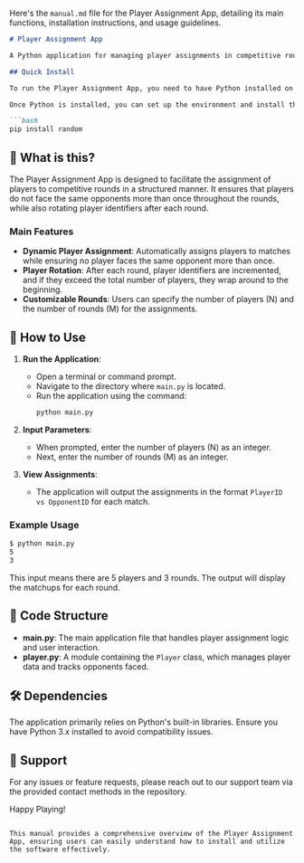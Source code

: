 Here's the `manual.md` file for the Player Assignment App, detailing its main functions, installation instructions, and usage guidelines.

```markdown
# Player Assignment App

A Python application for managing player assignments in competitive rounds.

## Quick Install

To run the Player Assignment App, you need to have Python installed on your machine. You can download it from [python.org](https://www.python.org/downloads/).

Once Python is installed, you can set up the environment and install the required dependencies using pip:

```bash
pip install random
```

## 🤔 What is this?

The Player Assignment App is designed to facilitate the assignment of players to competitive rounds in a structured manner. It ensures that players do not face the same opponents more than once throughout the rounds, while also rotating player identifiers after each round.

### Main Features

- **Dynamic Player Assignment**: Automatically assigns players to matches while ensuring no player faces the same opponent more than once.
- **Player Rotation**: After each round, player identifiers are incremented, and if they exceed the total number of players, they wrap around to the beginning.
- **Customizable Rounds**: Users can specify the number of players (N) and the number of rounds (M) for the assignments.

## 📖 How to Use

1. **Run the Application**: 
   - Open a terminal or command prompt.
   - Navigate to the directory where `main.py` is located.
   - Run the application using the command:
     ```bash
     python main.py
     ```

2. **Input Parameters**:
   - When prompted, enter the number of players (N) as an integer.
   - Next, enter the number of rounds (M) as an integer.

3. **View Assignments**:
   - The application will output the assignments in the format `PlayerID vs OpponentID` for each match.

### Example Usage

```bash
$ python main.py
5
3
```

This input means there are 5 players and 3 rounds. The output will display the matchups for each round.

## 📄 Code Structure

- **main.py**: The main application file that handles player assignment logic and user interaction.
- **player.py**: A module containing the `Player` class, which manages player data and tracks opponents faced.

## 🛠️ Dependencies

The application primarily relies on Python's built-in libraries. Ensure you have Python 3.x installed to avoid compatibility issues.

## 🤝 Support

For any issues or feature requests, please reach out to our support team via the provided contact methods in the repository.

Happy Playing!
```

This manual provides a comprehensive overview of the Player Assignment App, ensuring users can easily understand how to install and utilize the software effectively.